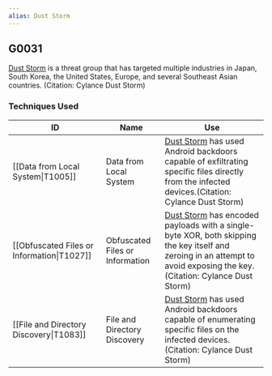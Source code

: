 ```yaml
---
alias: Dust Storm
---
```


## G0031

[Dust Storm](https://attack.mitre.org/groups/G0031) is a threat group that has targeted multiple industries in Japan, South Korea, the United States, Europe, and several Southeast Asian countries. (Citation: Cylance Dust Storm)


### Techniques Used

| ID | Name | Use |
| --- | --- | --- |
| [[Data from Local System\|T1005]] | Data from Local System | [Dust Storm](https://attack.mitre.org/groups/G0031) has used Android backdoors capable of exfiltrating specific files directly from the infected devices.(Citation: Cylance Dust Storm) |
| [[Obfuscated Files or Information\|T1027]] | Obfuscated Files or Information | [Dust Storm](https://attack.mitre.org/groups/G0031) has encoded payloads with a single-byte XOR, both skipping the key itself and zeroing in an attempt to avoid exposing the key.(Citation: Cylance Dust Storm) |
| [[File and Directory Discovery\|T1083]] | File and Directory Discovery | [Dust Storm](https://attack.mitre.org/groups/G0031) has used Android backdoors capable of enumerating specific files on the infected devices.(Citation: Cylance Dust Storm) |
